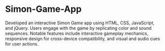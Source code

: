 # Simon-Game-App
Developed an interactive Simon Game app using HTML, CSS, JavaScript, and jQuery. Users engage with the game by replicating color and sound sequences. Notable features include interactive gameplay mechanics, responsive design for cross-device compatibility, and visual and audio cues for user actions.
